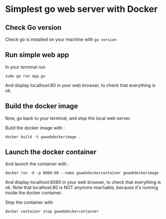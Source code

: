 # Simplest go web server with Docker

## Check Go version

Check go is installed on your machine with `go version`

## Run simple web app


In your terminal run

```shell
sudo go run app.go
```

And display localhost:80 in your web browser, to check that everything is ok.

## Build the docker image

Now, go back to your terminal, and stop the local web server.

Build the docker image with :

```shell
docker build -t gowebdockerimage .
```

## Launch the docker container

And launch the container with  :

```shell
docker run -d -p 8080:80 --name gowebdockercontainer gowebdockerimage
```

And display localhost:8080 in your web browser, to check that everything is ok.
Note that localhost:80 is NOT anymore reachable, because it's running inside the docker container.

Stop the container with

```shell
docker container stop gowebdockercontainer
```